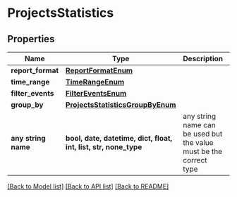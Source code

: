 # ProjectsStatistics


## Properties
Name | Type | Description | Notes
------------ | ------------- | ------------- | -------------
**report_format** | [**ReportFormatEnum**](ReportFormatEnum.md) |  | 
**time_range** | [**TimeRangeEnum**](TimeRangeEnum.md) |  | 
**filter_events** | [**FilterEventsEnum**](FilterEventsEnum.md) |  | 
**group_by** | [**ProjectsStatisticsGroupByEnum**](ProjectsStatisticsGroupByEnum.md) |  | 
**any string name** | **bool, date, datetime, dict, float, int, list, str, none_type** | any string name can be used but the value must be the correct type | [optional]

[[Back to Model list]](../README.md#documentation-for-models) [[Back to API list]](../README.md#documentation-for-api-endpoints) [[Back to README]](../README.md)


